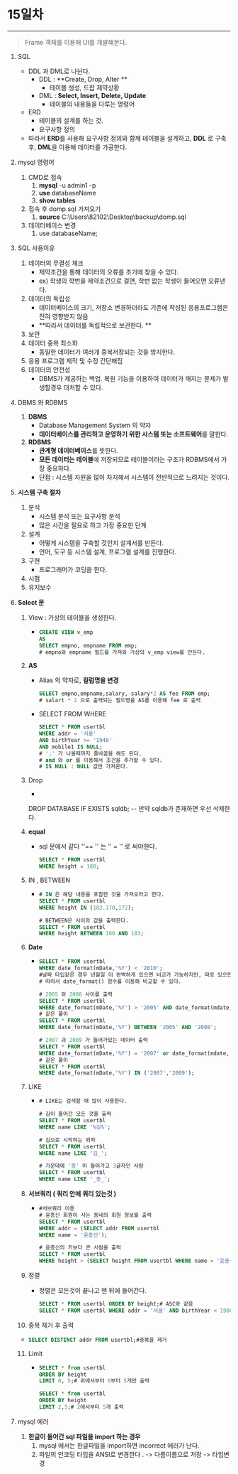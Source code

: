 # 15일차
---

> Frame 객체를 이용해 UI를 개발해본다. 

1. SQL

   + DDL 과 DML로 나뉜다. 
     + DDL : **Create, Drop, Alter **
       + 테이블 생성, 드랍 제약상황 
     + DML : **Select, Insert, Delete, Update**
       + 테이블의 내용들을 다루는 명령어
   + ERD
     + 테이블의 설계를 하는 것. 
     + 요구사항 정의 
   + 따라서 **ERD**를 사용해 요구사항 정의와 함께 테이블을 설계하고, **DDL** 로 구축 후, **DML**을 이용해 데이터를 가공한다. 

2. mysql 명령어

   1. CMD로 접속 
      1. **mysql** -u admin1 -p
      2. **use** databaseName
      3. **show tables**
   2. 접속 후 domp.sql 가져오기
      1. **source** C:\Users\82102\Desktop\backup\domp.sql
   3. 데이터베이스 변경
      1. use databaseName;

3. SQL 사용이유

   1. 데이터의 무결성 체크 
      + 제약조건을 통해 데이터의 오류를 조기에 찾을 수 있다.  
      + ex) 학생의 학번을 제약조건으로 걸면, 학번 없는 학생이 들어오면 오류낸다. 
   2. 데이터의 독립성
      + 데이터베이스의 크기, 저장소 변경하더라도 기존에 작성된 응용프로그램은 전혀 영향받지 않음 
      + **따라서 데이터를 독립적으로 보관한다. **
   3. 보안
   4. 데이터 중복 최소화
      + 동일한 데이터가 여러개 중복저장되는 것을 방지한다. 
   5. 응용 프로그램 제작 및 수정 간단해짐
   6. 데이터의 안전성 
      + DBMS가 제공하는 백업. 복원 기능을 이용하여 데이터가 깨지는 문제가 발생할경우 대처할 수 있다. 

4. DBMS 와 RDBMS

   1. **DBMS**
      + Database Management System 의 약자
      + **데이터베이스를 관리하고 운영하기 위한 시스템 또는 소프트웨어**를 말한다. 
   2. **RDBMS**
      + **관계형 데이터베이스**를 뜻한다. 
      + **모든 데이터는 테이블**에 저장되므로 테이블이라는 구조가 RDBMS에서 가장 중요하다.
      + 단점 : 시스템 자원을 많이 차지해서 시스템이 전반적으로 느려지는 것이다.

5. **시스템 구축 절차**

   1. 분석
      + 시스템 분석 또는 요구사항 분석
      + 많은 시간을 필요로 하고 가장 중요한 단계 
   2. 설계 
      + 어떻게 시스템을 구축할 것인지 설계서를 만든다. 
      + 언어, 도구 등 시스템 설계, 프로그램 설계를 진행한다. 
   3. 구현
      + 프로그래머가 코딩을 한다. 
   4. 시험 
   5. 유지보수 

6. **Select 문**

   1. VIew : 가상의 테이블을 생성한다. 

      + ```sql
        CREATE VIEW v_emp
        AS 
        SELECT empno, empname FROM emp;
        # empno와 empname 필드를 가져와 가상의 v_emp view를 만든다. 
        ```

   2. **AS**

      + Alias 의 약자로, **컬럼명을 변경** 

        ```sql
        SELECT empno,empname,salary, salary*2 AS fee FROM emp;
        # salart * 2 으로 출력되는 필드명을 AS를 이용해 fee 로 출력 
        
        ```

      + SELECT FROM WHERE

        ```sql
        SELECT * FROM usertbl
        WHERE addr = '서울'
        AND birthYear >= '1940'
        AND mobile1 IS NULL;
        # ';' 가 나올때까지 줄바꿈을 해도 된다. 
        # and 와 or 를 이용해서 조건을 추가할 수 있다. 
        # IS NULL : NULL 값만 가져온다. 
        ```

   3. Drop

      +  ```sql
      DROP DATABASE IF EXISTS sqldb; -- 만약 sqldb가 존재하면 우선 삭제한다.

   4. **equal**

      + sql 문에서 같다 ''== '' 는 '' = '' 로 써야한다. 

        ```sql
        SELECT * FROM usertbl
        WHERE height = 180;
        ```

        

   5. IN , BETWEEN

      + ```SQL
        # IN 은 해당 내용을 포함한 것을 가져오라고 한다. 
        SELECT * FROM usertbl
        WHERE height IN (182.170,172);
        
        # BETWEEN은 사이의 값을 출력한다. 
        SELECT * FROM usertbl
        WHERE height BETWEEN 180 AND 183;
        ```

        

   6. **Date**

      + ```sql
        SELECT * FROM usertbl
        WHERE date_format(mDate,'%Y') < '2010';
        #날짜 타입같은 경우 년월일 이 완벽하게 있으면 비교가 가능하지만, 따로 있으면 연산하지 못한다. 
        # 따라서 date_format() 함수를 이용해 비교할 수 있다. 
        
        # 2005 와 2008 사이를 출력
        SELECT * FROM usertbl
        WHERE date_format(mDate,'%Y') > '2005' AND date_format(mdate,'%Y') < '2008';
        # 같은 풀이 
        SELECT * FROM usertbl
        WHERE date_format(mDate,'%Y') BETWEEN '2005' AND '2008';
        
        # 2007 과 2009 가 들어가있는 데이터 출력 
        SELECT * FROM usertbl
        WHERE date_format(mDate,'%Y') = '2007' or date_format(mdate,'%Y') = '2009';
        # 같은 풀이 
        SELECT * FROM usertbl
        WHERE date_format(mDate,'%Y') IN ('2007','2009');
        
        
        ```

   7. LIKE

      + ```SQL	
        # LIKE는 검색할 때 많이 사용한다. 
        
        # 김이 들어간 모든 것을 출력 
        SELECT * FROM usertbl
        WHERE name LIKE '%김%';
        
        # 김으로 시작하는 외자 
        SELECT * FROM usertbl
        WHERE name LIKE '김_';
        
        # 가운데에 '종' 이 들어가고 3글자인 사람 
        SELECT * FROM usertbl
        WHERE name LIKE '_종_';
        ```

   8. **서브쿼리 ( 쿼리 안에 쿼리 있는것 )**

      + ```sql	
        #서브쿼리 이용
        # 윤종신 회원이 사는 동네의 회원 정보를 출력 
        SELECT * FROM usertbl
        WHERE addr = (SELECT addr FROM usertbl
        WHERE name = '윤종신');
        
        # 윤종신의 키보다 큰 사람을 출력 
        SELECT * FROM usertbl
        WHERE height > (SELECT height FROM usertbl WHERE name = '윤종신');
        ```

   9. 정렬 

      + 정렬은 모든것이 끝나고 맨 뒤에 들어간다. 

        ```sql
        SELECT * FROM usertbl ORDER BY height;# ASC와 같음 
        SELECT * FROM usertbl WHERE addr = '서울' AND birthYear < 1980 ORDER BY height DESC,name DESC;
        ```

   10. 중복 제거 후 출력

      + ```sql
        SELECT DISTINCT addr FROM usertbl;#중복을 제거 
        ```

   11. Limit

       + ```sql
         SELECT * from usertbl
         ORDER BY height
         LIMIT 0, 5;# 위에서부터 0부터 5개만 출력
         
         SELECT * from usertbl
         ORDER BY height
         LIMIT 2,5;# 2에서부터 5개 출력
         ```

7. mysql 에러

   1. **한글이 들어간 sql 파일을 import 하는 경우**
      1. mysql 에서는 한글파일을 import하면 incorrect 에러가 난다. 
      2. 파일의 인코딩 타입을 ANSI로 변경한다 . -> 다름이름으로 저장 -> 타입변경 

